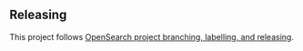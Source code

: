 ## Releasing

This project follows [OpenSearch project branching, labelling, and releasing](https://github.com/opensearch-project/.github/blob/main/RELEASING.md).
